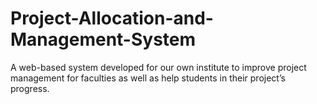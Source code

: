 # Project-Allocation-and-Management-System
A web-based system developed for our own institute to improve project management for faculties as well as help students in their project’s progress.
